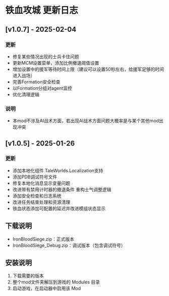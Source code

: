 # 铁血攻城 更新日志

## [v1.0.7] - 2025-02-04
### 更新
- 修复某些情况出现的士兵卡住问题
- 更新MCM设置菜单，添加比例撤退阈值设置
- 增加设置中的援军等待时间上限（建议可以设置50秒左右，给援军足够的时间进入战场）
- 完善Formation安全检查
- 以Formation分组对agent监控
- 优化清理逻辑

### 说明
- 本mod不涉及AI战术方面，若出现AI战术方面问题大概率是与某个其他mod出现冲突

## [v1.0.5] - 2025-01-26

### 更新
- 添加本地化组件 TaleWorlds.Localization支持
- 添加PDB调试符号文件
- 修复本地化消息显示变量问题
- 改进带有禁用计时器的撤退条件 重构士气调整逻辑
- 添加安全检查和日志系统
- 改进任务结束处理和资源清理
- 铁血状态添加可配置的延迟并改进模组状态显示


## 下载说明
- IronBloodSiege.zip：正式版本
- IronBloodSiege_Debug.zip：调试版本（包含调试符号）

## 安装说明
1. 下载需要的版本
2. 整个mod文件夹解压到游戏的 Modules 目录
3. 启动游戏，在启动器中启用该 Mod 